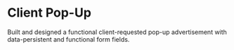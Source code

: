 # Client Pop-Up
Built and designed a functional client-requested pop-up advertisement with data-persistent and functional form fields. 
